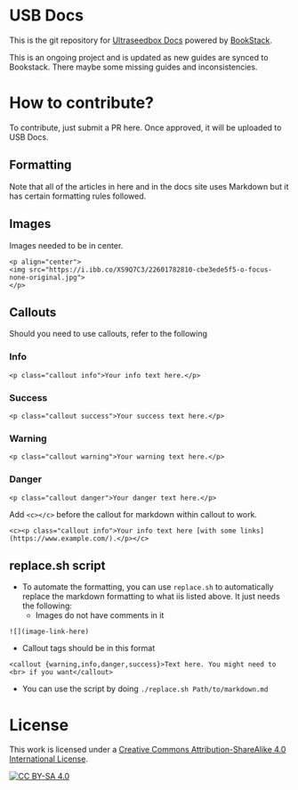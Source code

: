 # USB Docs

This is the git repository for [Ultraseedbox Docs](https://docs.usbx.me/) powered by [BookStack](https://www.bookstackapp.com/).

This is an ongoing project and is updated as new guides are synced to Bookstack. There maybe some missing guides and inconsistencies.

# How to contribute?

To contribute, just submit a PR here. Once approved, it will be uploaded to USB Docs.

## Formatting

Note that all of the articles in here and in the docs site uses Markdown but it has certain formatting rules followed.

## Images

Images needed to be in center.

```
<p align="center">
<img src="https://i.ibb.co/XS9Q7C3/22601782810-cbe3ede5f5-o-focus-none-original.jpg">
</p>
```
## Callouts

Should you need to use callouts, refer to the following 

### Info

```
<p class="callout info">Your info text here.</p>
```

### Success

```
<p class="callout success">Your success text here.</p>
```

### Warning

```
<p class="callout warning">Your warning text here.</p>
```

### Danger

```
<p class="callout danger">Your danger text here.</p>
```

Add `<c></c>` before the callout for markdown within callout to work.

```
<c><p class="callout info">Your info text here [with some links](https://www.example.com/).</p></c>
```

## replace.sh script

* To automate the formatting, you can use `replace.sh` to automatically replace the markdown formatting to what iis listed above. It just needs the following:
  * Images do not have comments in it

`![](image-link-here)`

  * Callout tags should be in this format

`<callout {warning,info,danger,success}>Text here. You might need to <br> if you want</callout>`

* You can use the script by doing `./replace.sh Path/to/markdown.md`

# License

This work is licensed under a [Creative Commons Attribution-ShareAlike 4.0
International License][cc-by-sa].

[![CC BY-SA 4.0][cc-by-sa-image]][cc-by-sa]

[cc-by-sa]: http://creativecommons.org/licenses/by-sa/4.0/
[cc-by-sa-image]: https://licensebuttons.net/l/by-sa/4.0/88x31.png
[cc-by-sa-shield]: https://img.shields.io/badge/License-CC%20BY--SA%204.0-lightgrey.svg